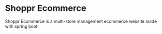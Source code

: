 # Shoppr Ecommerce
Shoppr Ecommerce is a multi-store management ecommerce website made with spring boot
